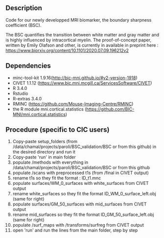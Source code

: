## Description
Code for our newly developped MRI biomarker, the boundary sharpness coefficient (BSC).

The BSC quantifies the transition between white matter and gray matter and is highly influenced by intracortical myelin.
The proof-of-concept paper, written by Emily Olafson and other, is currently in available in preprint here : https://www.biorxiv.org/content/10.1101/2020.07.09.196212v2

## Dependencies
- minc-tool-kit 1.9.16(http://bic-mni.github.io/#v2-version-1918)
- CIVET 1.1.12 (https://www.bic.mni.mcgill.ca/ServicesSoftware/CIVET)
- R 3.4.0
- Rstudio
- R-extras 3.4.0
- RMINC (https://github.com/Mouse-Imaging-Centre/RMINC)
- the R module mni.cortical.statistics (https://github.com/BIC-MNI/mni.cortical.statistics)

## Procedure (specific to CIC users)
 
1. Copy-paste setup_folders (from /data/chamal/projects/paroli/BSC_validation/BSC or from this github) in the desired directory and run it
2. Copy-paste 'run' in main folder
3. populate /methods with everything in /data/chamal/projects/paroli/BSC_validation/BSC or from this github
4. populate /scans with preprocessed t1s (from /final in CIVET output)
5. rename t1s so they fit the format : ID_t1.mnc
6. populate surfaces/WM_0_surfaces with white_surfaces from CIVET output
7. rename white_surfaces so they fit the format ID_WM_0_surface_left.obj (same for right)
8. populate surfaces/GM_50_surfaces with mid_surfaces from CIVET output
9. rename mid_surfaces so they fit the format ID_GM_50_surface_left.obj (same for right)
10. populate /surf_maps with /transforms/surfreg from CIVET output
11. open 'run' and run the lines from the main folder, step by step
